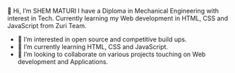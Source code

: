 👋 Hi, I’m SHEM MATURI 
I have a Diploma in Mechanical Engineering with interest in Tech. 
Currently learning my Web development in HTML, CSS and JavaScript from Zuri Team.

- 👀 I’m interested in open source and competitive build ups.
- 🌱 I’m currently learning HTML, CSS and JavaScript.
- 💞️ I’m looking to collaborate on various projects touching on Web development and Applications.
